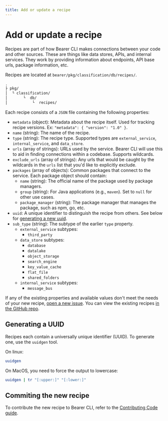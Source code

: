 ```yaml
---
title: Add or update a recipe
---
```


# Add or update a recipe

Recipes are part of how Bearer CLI makes connections between your code and other sources. These are things like data stores, APIs, and internal services. They work by providing information about endpoints, API base urls, package information, etc.

Recipes are located at `bearer/pkg/classification/db/recipes/`.

```md
.
├ pkg/
│  └ classification/
│       └  db/
│           └  recipes/
```

Each recipe consists of a `JSON` file containing the following properties:

- `metadata` (object): Metadata about the recipe itself. Used for tracking recipe versions. Ex: `"metadata": { "version": "1.0" }`.
- `name` (string): The name of the recipe.
- `type` (string): The recipe type. Supported  types are `external_service`, `internal_service`, and `data_store`.
- `urls` (array of strings): URLs used by the service. Bearer CLI will use this to aid in finding connections within a codebase. Supports wildcards.
- `exclude_urls` (array of strings): Any urls that would be caught by the wildcards in the `urls` list that you'd like to explicitly exclude.
- `packages` (array of objects): Common packages that connect to the service. Each package object should contain:
  - `name` (string): The official name of the package used by package managers.
  - `group` (string): For Java applications (e.g., `maven`). Set to `null` for other use cases.
  - `package_manager` (string): The package manager that manages the package, such as npm, go, etc.
- `uuid`: A unique identifier to distinguish the recipe from others. See below for [generating a new uuid](#generating-a-uuid).
- `sub_type` (string): The subtype of the earlier `type` property.
  - `external_service` subtypes: 
    - `third_party`
  - `data_store` subtypes:
    - `database`
    - `datalake`
    - `object_storage`
    - `search_engine`
    - `key_value_cache`
    - `flat_file`
    - `shared_folders`
  - `internal_service` subtypes:
    - `message_bus`

If any of the existing properties and available values don't meet the needs of your new recipe, [open a new issue]({{meta.sourcePath}}/issues/new/choose). You can view the existing recipes [in the GitHub repo]({{meta.sourcePath}}/tree/main/pkg/classification/db/recipes).

## Generating a UUID

Recipes each contain a universally unique identifier (UUID). To generate one, use the `uuidgen` tool.

On linux:

```bash
uuidgen
```

On MacOS, you need to force the output to lowercase:

```bash
uuidgen | tr "[:upper:]" "[:lower:]"
```

## Commiting the new recipe

To contribute the new recipe to Bearer CLI, refer to the [Contributing Code guide](/contributing/code/).